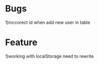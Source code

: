 # Bugs
1)inccorect id when add new user in table
# Feature
1)working with localStorage need to rewrite
